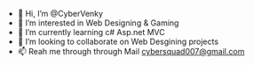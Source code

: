 - 👋 Hi, I’m @CyberVenky
- 👀 I’m interested in Web Designing & Gaming
- 🌱 I’m currently learning c# Asp.net MVC
- 💞️ I’m looking to collaborate on Web Desgining projects
- 📫 Reah me through through Mail cybersquad007@gmail.com 


